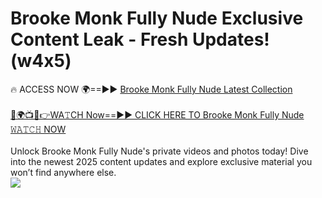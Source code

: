 # Brooke Monk Fully Nude Exclusive Content Leak - Fresh Updates! (w4x5)

🔥 ACCESS NOW 🌍==►► <a href="https://tinyurl.com/2mz8nhtm" rel="nofollow">Brooke Monk Fully Nude Latest Collection</a>
<br><br>
[🔴🌍📺📱👉WA𝚃CH Now==►► CLICK HERE TO Brooke Monk Fully Nude 𝚆𝙰𝚃𝙲𝙷 NOW](https://tinyurl.com/2mz8nhtm)
<br><br>
Unlock Brooke Monk Fully Nude's private videos and photos today! Dive into the newest 2025 content updates and explore exclusive material you won’t find anywhere else.
<br>
<a href="https://tinyurl.com/2mz8nhtm" rel="nofollow" data-target="animated-image.originalLink"><img src="https://camo.githubusercontent.com/8a4f000d20f83aca3bf7ec5f350d767afa0574a8a352519fd8cfa583a6f93a33/68747470733a2f2f692e696d6775722e636f6d2f644a486b345a712e676966" data-canonical-src="https://i.imgur.com/dJHk4Zq.gif" style="max-width: 100%; display: inline-block;" data-target="animated-image.originalImage"></a>
<br>
